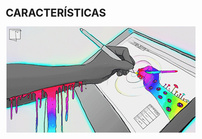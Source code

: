 # CARACTERÍSTICAS

<p align="center">
  <img src="/img/esquizo.gif" alt="![economia](/img/esquizo.gif)"/>
</p>
